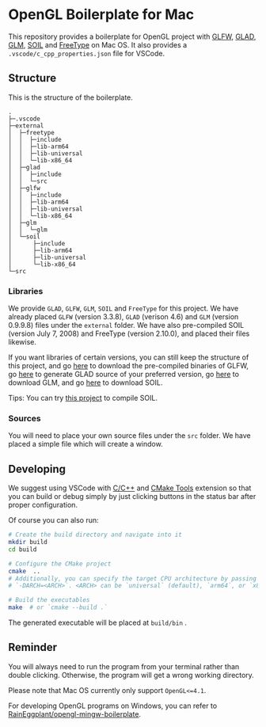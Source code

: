 # OpenGL Boilerplate for Mac

This repository provides a boilerplate for OpenGL project with [GLFW](https://www.glfw.org/), [GLAD](https://glad.dav1d.de/), [GLM](https://glm.g-truc.net/), [SOIL](https://www.lonesock.net/soil.html) and [FreeType](https://www.freetype.org/) on Mac OS. It also provides a
`.vscode/c_cpp_properties.json` file for VSCode.

## Structure

This is the structure of the boilerplate.

```
.
├─.vscode
├─external
│  ├─freetype
│  │  ├─include
│  │  ├─lib-arm64
│  │  ├─lib-universal
│  │  └─lib-x86_64
│  ├─glad
│  │  ├─include
│  │  └─src
│  ├─glfw
│  │  ├─include
│  │  ├─lib-arm64
│  │  ├─lib-universal
│  │  └─lib-x86_64
│  ├─glm
│  │  └─glm
│  └─soil
│      ├─include
│      ├─lib-arm64
│      ├─lib-universal
│      └─lib-x86_64
└─src
```

### Libraries

We provide `GLAD`, `GLFW`, `GLM`, `SOIL` and `FreeType` for this project. We have already placed `GLFW` (version 3.3.8), `GLAD` (verison 4.6) and `GLM` (version 0.9.9.8) files under the `external` folder. We have also pre-compiled SOIL (version July 7, 2008) and FreeType (version 2.10.0), and placed their files likewise.

If you want libraries of certain versions, you can still keep the structure of this project, and go [here](http://www.glfw.org/download.html) to download the pre-compiled binaries of GLFW, go [here](https://glad.dav1d.de/) to generate GLAD source of your preferred version, go [here](https://github.com/g-truc/glm/releases) to download GLM, and go [here](http://www.lonesock.net/soil.html) to download SOIL.

Tips: You can try [this project](https://github.com/DeVaukz/SOIL) to compile SOIL.

### Sources

You will need to place your own source files under the `src` folder. We have placed a simple file which will create a window.

## Developing

We suggest using VSCode with [C/C++](https://marketplace.visualstudio.com/items?itemName=ms-vscode.cpptools) and [CMake Tools](https://marketplace.visualstudio.com/items?itemName=ms-vscode.cmake-tools) extension so that you can build or debug simply by just clicking buttons in the status bar after proper configuration.

Of course you can also run:

```bash
# Create the build directory and navigate into it
mkdir build
cd build

# Configure the CMake project
cmake  ..
# Additionally, you can specify the target CPU architecture by passing
# `-DARCH=<ARCH>`. <ARCH> can be `universal` (default), `arm64`, or `x86_64`

# Build the executables
make  # or `cmake --build .`
```

The generated executable will be placed at `build/bin` .

## Reminder

You will always need to run the program from your terminal rather than double clicking. Otherwise, the program will get a wrong working directory.

Please note that Mac OS currently only support `OpenGL<=4.1`.

For developing OpenGL programs on Windows, you can refer to [RainEggplant/opengl-mingw-boilerplate](https://github.com/RainEggplant/opengl-mingw-boilerplate).
